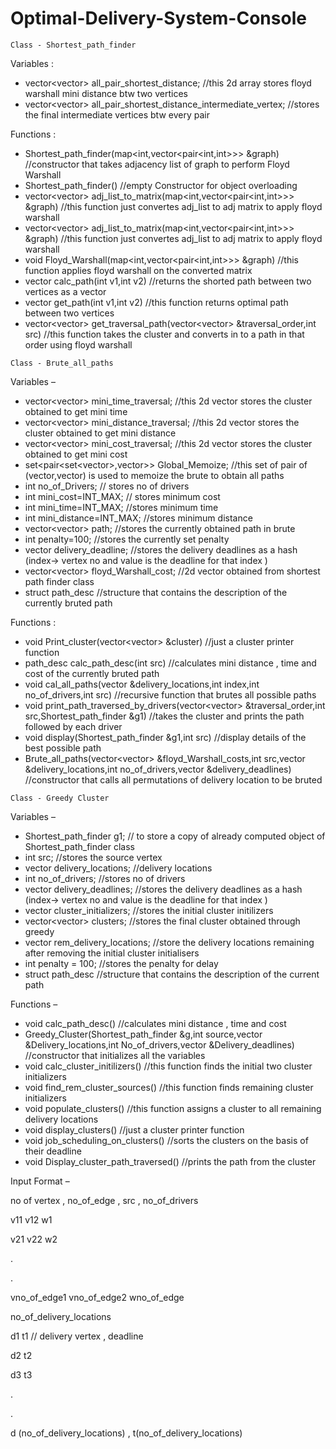 # Optimal-Delivery-System-Console

```
﻿Class - Shortest_path_finder
```

Variables :

-   vector\<vector\> all_pair_shortest_distance; //this 2d array stores floyd warshall mini distance btw two vertices
-   vector\<vector\> all_pair_shortest_distance_intermediate_vertex; //stores the final intermediate vertices btw every pair

Functions :

-   Shortest_path_finder(map\<int,vector\<pair\<int,int\>\>\> \&graph) //constructor that takes adjacency list of graph to perform Floyd Warshall
-   Shortest_path_finder() //empty Constructor for object overloading
-   vector\<vector\> adj_list_to_matrix(map\<int,vector\<pair\<int,int\>\>\> \&graph) //this function just convertes adj_list to adj matrix to apply floyd warshall
-   vector\<vector\> adj_list_to_matrix(map\<int,vector\<pair\<int,int\>\>\> \&graph) //this function just convertes adj_list to adj matrix to apply floyd warshall
-   void Floyd_Warshall(map\<int,vector\<pair\<int,int\>\>\> \&graph) //this function applies floyd warshall on the converted matrix
-   vector calc_path(int v1,int v2) //returns the shorted path between two vertices as a vector
-   vector get_path(int v1,int v2) //this function returns optimal path between two vertices
-   vector\<vector\> get_traversal_path(vector\<vector\> \&traversal_order,int src) //this function takes the cluster and converts in to a path in that order using floyd warshall

```
Class - Brute_all_paths
```

Variables –

-   vector\<vector\> mini_time_traversal; //this 2d vector stores the cluster obtained to get mini time
-   vector\<vector\> mini_distance_traversal; //this 2d vector stores the cluster obtained to get mini distance
-   vector\<vector\> mini_cost_traversal; //this 2d vector stores the cluster obtained to get mini cost
-   set\<pair\<set\<vector\>,vector\>\> Global_Memoize; //this set of pair of (vector,vector) is used to memoize the brute to obtain all paths
-   int no_of_Drivers; // stores no of drivers
-   int mini_cost=INT_MAX; // stores minimum cost
-   int mini_time=INT_MAX; //stores minimum time
-   int mini_distance=INT_MAX; //stores minimum distance
-   vector\<vector\> path; //stores the currently obtained path in brute
-   int penalty=100; //stores the currently set penalty
-   vector delivery_deadline; //stores the delivery deadlines as a hash (index-\> vertex no and value is the deadline for that index )
-   vector\<vector\> floyd_Warshall_cost; //2d vector obtained from shortest path finder class
-   struct path_desc //structure that contains the description of the currently bruted path

Functions :

-   void Print_cluster(vector\<vector\> \&cluster) //just a cluster printer function
-   path_desc calc_path_desc(int src) //calculates mini distance , time and cost of the currently bruted path
-   void cal_all_paths(vector \&delivery_locations,int index,int no_of_drivers,int src) //recursive function that brutes all possible paths
-   void print_path_traversed_by_drivers(vector\<vector\> \&traversal_order,int src,Shortest_path_finder \&g1) //takes the cluster and prints the path followed by each driver
-   void display(Shortest_path_finder \&g1,int src) //display details of the best possible path
-   Brute_all_paths(vector\<vector\> \&floyd_Warshall_costs,int src,vector \&delivery_locations,int no_of_drivers,vector \&delivery_deadlines) //constructor that calls all permutations of delivery location to be bruted

```
Class - Greedy Cluster
```

Variables –

-   Shortest_path_finder g1; // to store a copy of already computed object of Shortest_path_finder class
-   int src; //stores the source vertex
-   vector delivery_locations; //delivery locations
-   int no_of_drivers; //stores no of drivers
-   vector delivery_deadlines; //stores the delivery deadlines as a hash (index-\> vertex no and value is the deadline for that index )
-   vector cluster_initializers; //stores the initial cluster initilizers
-   vector\<vector\> clusters; //stores the final cluster obtained through greedy
-   vector rem_delivery_locations; //store the delivery locations remaining after removing the initial cluster initialisers
-   int penalty = 100; //stores the penalty for delay
-   struct path_desc //structure that contains the description of the current path

Functions –

-   void calc_path_desc() //calculates mini distance , time and cost
-   Greedy_Cluster(Shortest_path_finder \&g,int source,vector \&Delivery_locations,int No_of_drivers,vector \&Delivery_deadlines) //constructor that initializes all the variables
-   void calc_cluster_initilizers() //this function finds the initial two cluster initializers
-   void find_rem_cluster_sources() //this function finds remaining cluster initializers
-   void populate_clusters() //this function assigns a cluster to all remaining delivery locations
-   void display_clusters() //just a cluster printer function
-   void job_scheduling_on_clusters() //sorts the clusters on the basis of their deadline
-   void Display_cluster_path_traversed() //prints the path from the cluster

Input Format –

no of vertex , no_of_edge , src , no_of_drivers

v11 v12 w1

v21 v22 w2

.

.

vno_of_edge1 vno_of_edge2 wno_of_edge

no_of_delivery_locations

d1 t1 // delivery vertex , deadline

d2 t2

d3 t3

.

.

d (no_of_delivery_locations) , t(no_of_delivery_locations)
